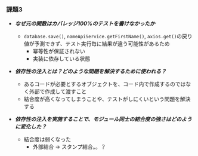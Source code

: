 ### 課題3
- ***なぜ元の関数はカバレッジ100%のテストを書けなかったか***
  - `database.save()`, `nameApiService.getFirstName()`, `axios.get()`の戻り値が予測できず、テスト実行毎に結果が違う可能性があるため
    - 冪等性が保証されない
    - 実装に依存している状態

- ***依存性の注入とは？どのような問題を解決するために使われる？***
  - あるコードが必要とするオブジェクトを、コード内で作成するのではなく外部で作成して渡すこと
  - 結合度が高くなってしまうことや、テストがしにくいという問題を解決する

- ***依存性の注入を実施することで、モジュール同士の結合度の強さはどのように変化した？***
  - 結合度は弱くなった
    - 外部結合 → スタンプ結合。。？